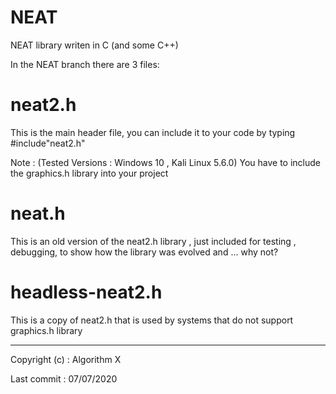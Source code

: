 # NEAT
NEAT library writen in C (and some C++)

In the NEAT branch there are 3 files:
	
# neat2.h

This is the main header file, you can include it to your code by typing #include"neat2.h"

Note : (Tested Versions : Windows 10 , Kali Linux 5.6.0) You have to include the graphics.h library into your project

# neat.h

This is an old version of the neat2.h library , just included for testing , debugging, to show how the library was evolved and ... why not?

# headless-neat2.h

This is a copy of neat2.h that is used by systems that do not support graphics.h library

-------------------------------------------------------------

Copyright (c) : Algorithm X

Last commit : 07/07/2020
